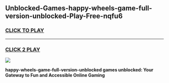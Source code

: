 
## Unblocked-Games-happy-wheels-game-full-version-unblocked-Play-Free-nqfu6
<h3>
<a href="https://premium76.site?title=happy-wheels-game-full-version-unblocked&ref=21A">CLICK TO PLAY</a></h3>
<hr>

<h3>
<a href="https://premium76.site?title=happy-wheels-game-full-version-unblocked&ref=21A">CLICK 2 PLAY</a>
  
</h3>

<a href="https://premium76.site?title=happy-wheels-game-full-version-unblocked&ref=21A"><img src="https://clearcache.store/games.png"></a>


**happy-wheels-game-full-version-unblocked games unblocked: Your Gateway to Fun and Accessible Online Gaming**
